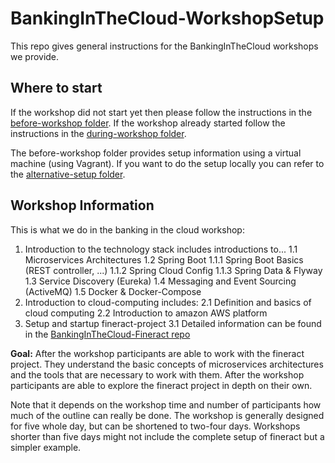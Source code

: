 # BankingInTheCloud-WorkshopSetup
This repo gives general instructions for the BankingInTheCloud workshops we provide. 

## Where to start

If the workshop did not start yet then please follow the instructions in the [before-workshop folder](https://github.com/senacor/BankingInTheCloud-WorkshopSetup/tree/master/before-workshop).
If the workshop already started follow the instructions in the [during-workshop folder](https://github.com/senacor/BankingInTheCloud-WorkshopSetup/tree/master/during-workshop).

The before-workshop folder provides setup information using a virtual machine (using Vagrant). If you want to do the setup locally you can refer to the [alternative-setup folder](https://github.com/senacor/BankingInTheCloud-WorkshopSetup/tree/master/alternative-setup).

## Workshop Information

This is what we do in the banking in the cloud workshop:

1. Introduction to the technology stack includes introductions to... 
  1.1 Microservices Architectures
  1.2 Spring Boot
    1.1.1 Spring Boot Basics (REST controller, ...)
    1.1.2 Spring Cloud Config 
    1.1.3 Spring Data & Flyway
  1.3 Service Discovery (Eureka)
  1.4 Messaging and Event Sourcing (ActiveMQ)
  1.5 Docker & Docker-Compose
2. Introduction to cloud-computing includes:
  2.1 Definition and basics of cloud computing
  2.2 Introduction to amazon AWS platform 
3. Setup and startup fineract-project
  3.1 Detailed information can be found in the [BankingInTheCloud-Fineract repo](https://github.com/senacor/BankingInTheCloud-Fineract)

**Goal:** After the workshop participants are able to work with the fineract project. They understand the basic concepts of microservices architectures and the tools that are necessary to work with them. After the workshop participants are able to explore the fineract project in depth on their own.   

Note that it depends on the workshop time and number of participants how much of the outline can really be done. The workshop is generally designed for five whole day, but can be shortened to two-four days. Workshops shorter than five days might not include the complete setup of fineract but a simpler example.